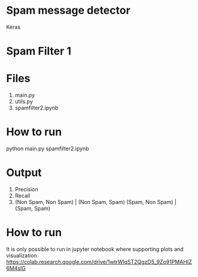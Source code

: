 # Spam message detector
Keras

# Spam Filter 1

# Files
1. main.py
2. utils.py
3. spamfilter2.ipynb

# How to run
  python main.py
  spamfilter2.ipynb

# Output
1. Precision
2. Recall
3. (Non Spam, Non Spam) | (Non Spam, Spam)
   (Spam, Non Spam) | (Spam, Spam)

# How to run
  It is only possible to run in jupyter notebook where supporting plots and visualization
  https://colab.research.google.com/drive/1wtrWlqST2QgzD5_9Zo91PMAHIZ6M4slG
